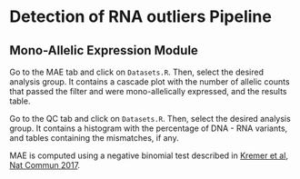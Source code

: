 # Detection of RNA outliers Pipeline

## Mono-Allelic Expression Module 

Go to the MAE tab and click on `Datasets.R`. Then, select the desired 
analysis group. 
It contains a cascade plot with the number of allelic counts that passed the filter 
and were mono-allelically expressed, and the results table.

Go to the QC tab and click on `Datasets.R`. Then, select the desired 
analysis group. 
It contains a histogram with the percentage of DNA - RNA variants, and tables containing
the mismatches, if any.

MAE is computed using a negative binomial test described in [Kremer et al, Nat Commun 2017](https://www.nature.com/articles/ncomms15824).
